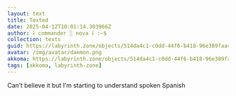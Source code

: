 ```yaml
---
layout: text
title: Texted
date: 2025-04-12T10:01:14.303966Z
author: ⸸ commander ░ nova ⸸ :~$
collection: texts
guid: https://labyrinth.zone/objects/514da4c1-c0dd-44f6-b418-96e389faa43d
avatar: /img/avatar/daemon.png
akkoma: https://labyrinth.zone/objects/514da4c1-c0dd-44f6-b418-96e389faa43d
tags: [akkoma, labyrinth-zone]
---
```


<p>Can’t believe it but I’m starting to understand spoken Spanish</p>